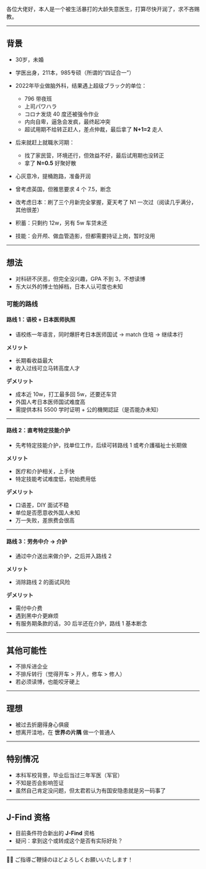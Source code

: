 
各位大佬好，本人是一个被生活暴打的大龄失意医生，打算尽快开润了，求不吝赐教。  

---

## 背景
- 30岁，未婚  
- 学医出身，211本，985专硕（所谓的“四证合一”）  
- 2022年毕业做脑外科，结果遇上超级ブラック的单位：  
  - 796 带夜班  
  - 上司パワハラ  
  - コロナ发烧 40 度还被强令作业  
  - 内向自卑，逼急会发疯，最终起冲突  
  - 超试用期不给转正赶人，差点仲裁，最后拿了 **N+1=2** 走人  

- 后来就赶上就職氷河期：  
  - 找了家民营，环境还行，但效益不好，最后试用期也没转正  
  - 拿了 **N=0.5** 好聚好散  

- 心灰意冷，提桶跑路，准备开润  
- 曾考虑英国，但雅思要求 4 个 7.5，断念  
- 改考虑日本：刷了三个月新完全掌握，夏天考了 N1 一次过（阅读几乎满分，其他很差）  
- 积蓄：只剩约 12w，另有 5w 车贷未还  
- 技能：会开颅、做血管造影，但都需要持证上岗，暂时没用  

---

## 想法
- 对科研不厌恶，但完全没兴趣，GPA 不到 3，不想读博  
- 东大以外的博士怕掉档，日本人认可度也未知  

### 可能的路线

#### 路线 1：语校 + 日本医师执照
- 语校练一年语言，同时爆肝考日本医师国试 → match 住培 → 继续本行  

**メリット**  
- 长期看收益最大  
- 收入过线可立马转高度人才  

**デメリット**  
- 成本近 10w，打工最多回 5w，还要还车贷  
- 外国人考日本医师国试难度高  
- 需提供本科 5500 学时证明 + 公的機関認証（是否能办未知）  

---

#### 路线 2：直考特定技能介护
- 先考特定技能介护，找单位工作，后续可转路线 1 或考介護福祉士长期做  

**メリット**  
- 医疗和介护相关，上手快  
- 特定技能考试难度低，初始费用低  

**デメリット**  
- 口语差，DIY 面试不稳  
- 单位是否愿意收外国人未知  
- 万一失败，差旅费会很高  

---

#### 路线 3：劳务中介 → 介护
- 通过中介送出来做介护，之后并入路线 2  

**メリット**  
- 消除路线 2 的面试风险  

**デメリット**  
- 需付中介费  
- 遇到黑中介更麻烦  
- 有服务期条款的话，30 后半还在介护，路线 1 基本断念  

---

## 其他可能性
- 不排斥进企业  
- 不排斥转行（觉得开车 > 开人，修车 > 修人）  
- 若必须读博，也能咬牙硬上  

---

## 理想
- 被过去折磨得身心俱疲  
- 想离开洼地，在 **世界の片隅** 做一个普通人  

---

## 特别情况
- 本科军校背景，毕业后当过三年军医（军官）  
- 不知是否会影响签证  
- 虽然自己肯定没问题，但太君若认为有国安隐患就是另一码事了  

---

## J-Find 资格
- 目前条件符合新出的 **J-Find** 资格  
- 疑问：拿到这个或转成这个是否有实际好处？  

---

🙇‍♂️ ご指導ご鞭撻のほどよろしくお願いいたします！
